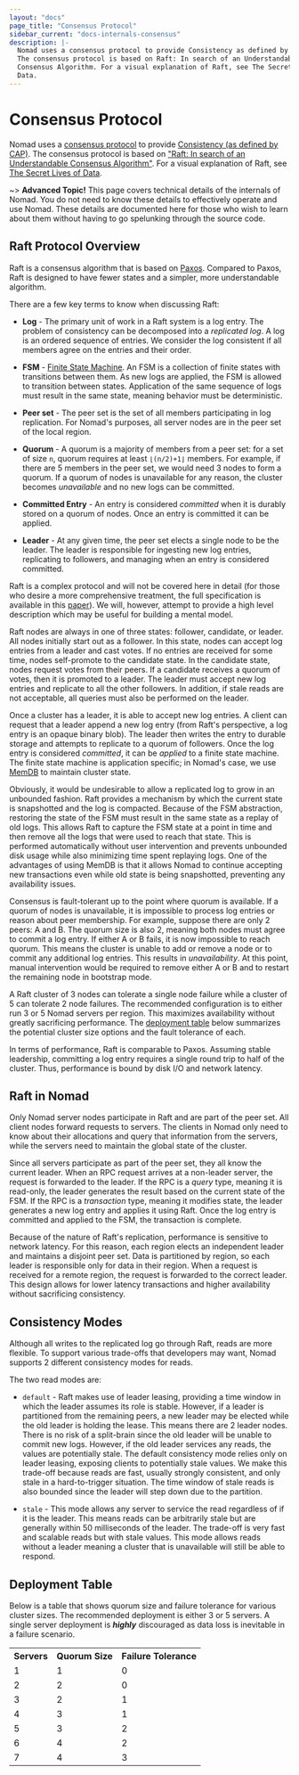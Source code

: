 ```yaml
---
layout: "docs"
page_title: "Consensus Protocol"
sidebar_current: "docs-internals-consensus"
description: |-
  Nomad uses a consensus protocol to provide Consistency as defined by CAP.
  The consensus protocol is based on Raft: In search of an Understandable
  Consensus Algorithm. For a visual explanation of Raft, see The Secret Lives of
  Data.
---
```


# Consensus Protocol

Nomad uses a [consensus protocol](https://en.wikipedia.org/wiki/Consensus_(computer_science))
to provide [Consistency (as defined by CAP)](https://en.wikipedia.org/wiki/CAP_theorem).
The consensus protocol is based on
["Raft: In search of an Understandable Consensus Algorithm"](https://raft.github.io/raft.pdf).
For a visual explanation of Raft, see [The Secret Lives of Data](http://thesecretlivesofdata.com/raft).

~> **Advanced Topic!** This page covers technical details of
the internals of Nomad. You do not need to know these details to effectively
operate and use Nomad. These details are documented here for those who wish
to learn about them without having to go spelunking through the source code.

## Raft Protocol Overview

Raft is a consensus algorithm that is based on
[Paxos](https://en.wikipedia.org/wiki/Paxos_%28computer_science%29). Compared
to Paxos, Raft is designed to have fewer states and a simpler, more
understandable algorithm.

There are a few key terms to know when discussing Raft:

* **Log** - The primary unit of work in a Raft system is a log entry. The problem
of consistency can be decomposed into a *replicated log*. A log is an ordered
sequence of entries. We consider the log consistent if all members agree on
the entries and their order.

* **FSM** - [Finite State Machine](https://en.wikipedia.org/wiki/Finite-state_machine).
An FSM is a collection of finite states with transitions between them. As new logs
are applied, the FSM is allowed to transition between states. Application of the
same sequence of logs must result in the same state, meaning behavior must be deterministic.

* **Peer set** - The peer set is the set of all members participating in log replication.
For Nomad's purposes, all server nodes are in the peer set of the local region.

* **Quorum** - A quorum is a majority of members from a peer set: for a set of size `n`,
quorum requires at least `⌊(n/2)+1⌋` members.
For example, if there are 5 members in the peer set, we would need 3 nodes
to form a quorum. If a quorum of nodes is unavailable for any reason, the
cluster becomes *unavailable* and no new logs can be committed.

* **Committed Entry** - An entry is considered *committed* when it is durably stored
on a quorum of nodes. Once an entry is committed it can be applied.

* **Leader** - At any given time, the peer set elects a single node to be the leader.
The leader is responsible for ingesting new log entries, replicating to followers,
and managing when an entry is considered committed.

Raft is a complex protocol and will not be covered here in detail (for those who
desire a more comprehensive treatment, the full specification is available in this
[paper](https://raft.github.io/raft.pdf)).
We will, however, attempt to provide a high level description which may be useful
for building a mental model.

Raft nodes are always in one of three states: follower, candidate, or leader. All
nodes initially start out as a follower. In this state, nodes can accept log entries
from a leader and cast votes. If no entries are received for some time, nodes
self-promote to the candidate state. In the candidate state, nodes request votes from
their peers. If a candidate receives a quorum of votes, then it is promoted to a leader.
The leader must accept new log entries and replicate to all the other followers.
In addition, if stale reads are not acceptable, all queries must also be performed on
the leader.

Once a cluster has a leader, it is able to accept new log entries. A client can
request that a leader append a new log entry (from Raft's perspective, a log entry
is an opaque binary blob). The leader then writes the entry to durable storage and
attempts to replicate to a quorum of followers. Once the log entry is considered
*committed*, it can be *applied* to a finite state machine. The finite state machine
is application specific; in Nomad's case, we use
[MemDB](https://github.com/hashicorp/go-memdb) to maintain cluster state.

Obviously, it would be undesirable to allow a replicated log to grow in an unbounded
fashion. Raft provides a mechanism by which the current state is snapshotted and the
log is compacted. Because of the FSM abstraction, restoring the state of the FSM must
result in the same state as a replay of old logs. This allows Raft to capture the FSM
state at a point in time and then remove all the logs that were used to reach that
state. This is performed automatically without user intervention and prevents unbounded
disk usage while also minimizing time spent replaying logs. One of the advantages of
using MemDB is that it allows Nomad to continue accepting new transactions even while
old state is being snapshotted, preventing any availability issues.

Consensus is fault-tolerant up to the point where quorum is available.
If a quorum of nodes is unavailable, it is impossible to process log entries or reason
about peer membership. For example, suppose there are only 2 peers: A and B. The quorum
size is also 2, meaning both nodes must agree to commit a log entry. If either A or B
fails, it is now impossible to reach quorum. This means the cluster is unable to add
or remove a node or to commit any additional log entries. This results in
*unavailability*. At this point, manual intervention would be required to remove
either A or B and to restart the remaining node in bootstrap mode.

A Raft cluster of 3 nodes can tolerate a single node failure while a cluster
of 5 can tolerate 2 node failures. The recommended configuration is to either
run 3 or 5 Nomad servers per region. This maximizes availability without
greatly sacrificing performance. The [deployment table](#deployment_table) below
summarizes the potential cluster size options and the fault tolerance of each.

In terms of performance, Raft is comparable to Paxos. Assuming stable leadership,
committing a log entry requires a single round trip to half of the cluster.
Thus, performance is bound by disk I/O and network latency.

## Raft in Nomad

Only Nomad server nodes participate in Raft and are part of the peer set. All
client nodes forward requests to servers. The clients in Nomad only need to know
about their allocations and query that information from the servers, while the
servers need to maintain the global state of the cluster.

Since all servers participate as part of the peer set, they all know the current
leader. When an RPC request arrives at a non-leader server, the request is
forwarded to the leader. If the RPC is a *query* type, meaning it is read-only,
the leader generates the result based on the current state of the FSM. If
the RPC is a *transaction* type, meaning it modifies state, the leader
generates a new log entry and applies it using Raft. Once the log entry is committed
and applied to the FSM, the transaction is complete.

Because of the nature of Raft's replication, performance is sensitive to network
latency. For this reason, each region elects an independent leader and maintains
a disjoint peer set. Data is partitioned by region, so each leader is responsible
only for data in their region. When a request is received for a remote region,
the request is forwarded to the correct leader. This design allows for lower latency
transactions and higher availability without sacrificing consistency.

## Consistency Modes

Although all writes to the replicated log go through Raft, reads are more
flexible. To support various trade-offs that developers may want, Nomad
supports 2 different consistency modes for reads.

The two read modes are:

* `default` - Raft makes use of leader leasing, providing a time window
  in which the leader assumes its role is stable. However, if a leader
  is partitioned from the remaining peers, a new leader may be elected
  while the old leader is holding the lease. This means there are 2 leader
  nodes. There is no risk of a split-brain since the old leader will be
  unable to commit new logs. However, if the old leader services any reads,
  the values are potentially stale. The default consistency mode relies only
  on leader leasing, exposing clients to potentially stale values. We make
  this trade-off because reads are fast, usually strongly consistent, and
  only stale in a hard-to-trigger situation. The time window of stale reads
  is also bounded since the leader will step down due to the partition.

* `stale` - This mode allows any server to service the read regardless of if
  it is the leader. This means reads can be arbitrarily stale but are generally
  within 50 milliseconds of the leader. The trade-off is very fast and scalable
  reads but with stale values. This mode allows reads without a leader meaning
  a cluster that is unavailable will still be able to respond.

## <a name="deployment_table"></a>Deployment Table

Below is a table that shows quorum size and failure tolerance for various
cluster sizes. The recommended deployment is either 3 or 5 servers. A single
server deployment is _**highly**_ discouraged as data loss is inevitable in a
failure scenario.

<table class="table table-bordered table-striped">
  <tr>
    <th>Servers</th>
    <th>Quorum Size</th>
    <th>Failure Tolerance</th>
  </tr>
  <tr>
    <td>1</td>
    <td>1</td>
    <td>0</td>
  </tr>
  <tr>
    <td>2</td>
    <td>2</td>
    <td>0</td>
  </tr>
  <tr class="warning">
    <td>3</td>
    <td>2</td>
    <td>1</td>
  </tr>
  <tr>
    <td>4</td>
    <td>3</td>
    <td>1</td>
  </tr>
  <tr class="warning">
    <td>5</td>
    <td>3</td>
    <td>2</td>
  </tr>
  <tr>
    <td>6</td>
    <td>4</td>
    <td>2</td>
  </tr>
  <tr>
    <td>7</td>
    <td>4</td>
    <td>3</td>
  </tr>
</table>
